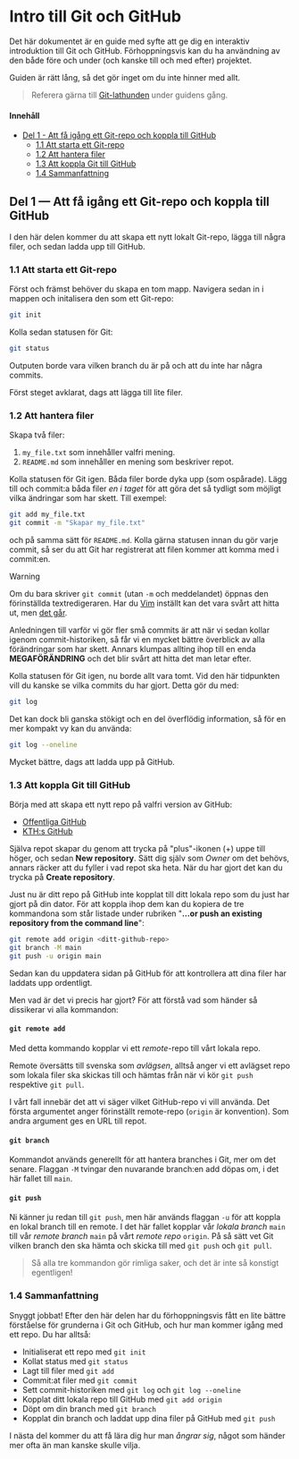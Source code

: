 # Intro till Git och GitHub

Det här dokumentet är en guide med syfte att ge dig en interaktiv introduktion till Git och GitHub. Förhoppningsvis kan du ha användning av den både före och under (och kanske till och med efter) projektet.

Guiden är rätt lång, så det gör inget om du inte hinner med allt.

> Referera gärna till [Git-lathunden](git-lathund.md) under guidens gång.

#### Innehåll

- [Del 1 - Att få igång ett Git-repo och koppla till GitHub](#del-1--att-få-igång-ett-git-repo-och-koppla-till-github)
    - [1.1 Att starta ett Git-repo](#11-att-starta-ett-git-repo)
    - [1.2 Att hantera filer](#12-att-hantera-filer)
    - [1.3 Att koppla Git till GitHub](#13-att-koppla-git-till-github)
    - [1.4 Sammanfattning](#14-sammanfattning)

## Del 1 — Att få igång ett Git-repo och koppla till GitHub

I den här delen kommer du att skapa ett nytt lokalt Git-repo, lägga till några filer, och sedan ladda upp till GitHub.

### 1.1 Att starta ett Git-repo

Först och främst behöver du skapa en tom mapp. Navigera sedan in i mappen och initalisera den som ett Git-repo:

```bash
git init
```

Kolla sedan statusen för Git:

```bash
git status
```

Outputen borde vara vilken branch du är på och att du inte har några commits.

Först steget avklarat, dags att lägga till lite filer.

### 1.2 Att hantera filer

Skapa två filer:

1. `my_file.txt` som innehåller valfri mening.
2. `README.md` som innehåller en mening som beskriver repot.

Kolla statusen för Git igen. Båda filer borde dyka upp (som ospårade). Lägg till och commit:a båda filer *en i taget* för att göra det så tydligt som möjligt vilka ändringar som har skett. Till exempel:

```bash
git add my_file.txt
git commit -m "Skapar my_file.txt"
```

och på samma sätt för `README.md`. Kolla gärna statusen innan du gör varje commit, så ser du att Git har registrerat att filen kommer att komma med i commit:en.

> [!WARNING]
> Om du bara skriver `git commit` (utan `-m` och meddelandet) öppnas den förinställda textredigeraren. Har du [Vim](https://sv.wikipedia.org/wiki/Vim_(textredigerare)) inställt kan det vara svårt att hitta ut, men [det går](https://builtin.com/articles/how-to-exit-vim).️

Anledningen till varför vi gör fler små commits är att när vi sedan kollar igenom commit-historiken, så får vi en mycket bättre överblick av alla förändringar som har skett. Annars klumpas allting ihop till en enda **MEGAFÖRÄNDRING** och det blir svårt att hitta det man letar efter.

Kolla statusen för Git igen, nu borde allt vara tomt. Vid den här tidpunkten vill du kanske se vilka commits du har gjort. Detta gör du med:

```bash
git log
```

Det kan dock bli ganska stökigt och en del överflödig information, så för en mer kompakt vy kan du använda:

```bash
git log --oneline
```

Mycket bättre, dags att ladda upp på GitHub.

### 1.3 Att koppla Git till GitHub

Börja med att skapa ett nytt repo på valfri version av GitHub:

- [Offentliga GitHub](https://github.com/)
- [KTH:s GitHub](https://gits-15.sys.kth.se/)

Själva repot skapar du genom att trycka på "plus"-ikonen ($+$) uppe till höger, och sedan **New repository**. Sätt dig själv som *Owner* om det behövs, annars räcker att du fyller i vad repot ska heta. När du har gjort det kan du trycka på **Create repository**.

Just nu är ditt repo på GitHub inte kopplat till ditt lokala repo som du just har gjort på din dator. För att koppla ihop dem kan du kopiera de tre kommandona som står listade under rubriken "**…or push an existing repository from the command line**":

```bash
git remote add origin <ditt-github-repo>
git branch -M main
git push -u origin main
```

Sedan kan du uppdatera sidan på GitHub för att kontrollera att dina filer har laddats upp ordentligt.

Men vad är det vi precis har gjort? För att förstå vad som händer så dissikerar vi alla kommandon:

#### `git remote add`

Med detta kommando kopplar vi ett *remote*-repo till vårt lokala repo.

Remote översätts till svenska som *avlägsen*, alltså anger vi ett avlägset repo som lokala filer ska skickas till och hämtas från när vi kör `git push` respektive `git pull`.

I vårt fall innebär det att vi säger vilket GitHub-repo vi vill använda. Det första argumentet anger förinställt remote-repo (`origin` är konvention). Som andra argument ges en URL till repot.

#### `git branch`

Kommandot används generellt för att hantera branches i Git, mer om det senare. Flaggan `-M` tvingar den nuvarande branch:en add döpas om, i det här fallet till `main`.

#### `git push`

Ni känner ju redan till `git push`, men här används flaggan `-u` för att koppla en lokal branch till en remote. I det här fallet kopplar vår *lokala branch* `main` till vår *remote branch* `main` på vårt *remote repo* `origin`. På så sätt vet Git vilken branch den ska hämta och skicka till med `git push` och `git pull`.

> Så alla tre kommandon gör rimliga saker, och det är inte så konstigt egentligen!

### 1.4 Sammanfattning

Snyggt jobbat! Efter den här delen har du förhoppningsvis fått en lite bättre förståelse för grunderna i Git och GitHub, och hur man kommer igång med ett repo. Du har alltså:

- Initialiserat ett repo med `git init`
- Kollat status med `git status`
- Lagt till filer med `git add`
- Commit:at filer med `git commit`
- Sett commit-historiken med `git log` och `git log --oneline`
- Kopplat ditt lokala repo till GitHub med `git add origin`
- Döpt om din branch med `git branch`
- Kopplat din branch och laddat upp dina filer på GitHub med `git push`

I nästa del kommer du att få lära dig hur man *ångrar sig*, något som händer mer ofta än man kanske skulle vilja.

<!-- ## Del 2 — Att gå tillbaka till en tidigare ändring

Nu har du ditt Git-repo och det är kopplat till GitHub. Efter att ha jobbat ett tag inser du att du har gjort en massa ändringar som bara gjorde saker och ting värre än innan. Hur går man tillbaka då?

1. Gör en (dålig) ändring i `my_file.txt`.
1. Lägg till ändringen (utan att committa).
1. Du ångrade dig, så gå tillbaka till den förra committen.
1. Kontrollera att ändringen försvann. -->

<!-- ## Del 3 — Att hantera branches och [merging](https://www.atlassian.com/git/tutorials/using-branches/git-merge)
1. Gör en ny branch `test-branch` och byt till branchen.
1. Gör en ändring i FILEN.
1. Lägg till ändringen och committa.
1. Byt till `main`-branchen.
1. Merga `test-branch` till `main`.
 -->

<!-- ## Del 4 — Att hantera pull requests
1. Gör en till ändring på `test-branch`.
1. Pusha branchen till GitHub.
1. Gör en pull request för att merge:a till `main`.
 -->

<!-- ## Del 5 — Att hantera merge conflicts
1. Gör en ändring i `main`.
1. Gör en annan ändring på samma rad i `test-branch`.
1. Försök att merge:a `test-branch` till `main`.
1. Hantera merge conflicten.
 -->

<!-- #### Skapa ett issue med en [punktlista](https://www.markdownguide.org/extended-syntax/#task-lists) i markdown
 -->

<!-- 
- Gör milestones
- Skapa ett issue
- Gör en pull request
- Skapa en branch
- Hantera mergekonflikt
- etc.
-->
